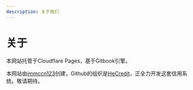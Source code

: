 ```yaml
---
description: 关于我们
---
```


# 关于

本网站托管于Cloudflare Pages，基于Gitbook引擎。

本网站由[immccn123](https://immccn123.xyz)创建，Github的组织是[HeCredit](https://github.com/HeCredit)，正全力开发这套信用系统。敬请期待。
